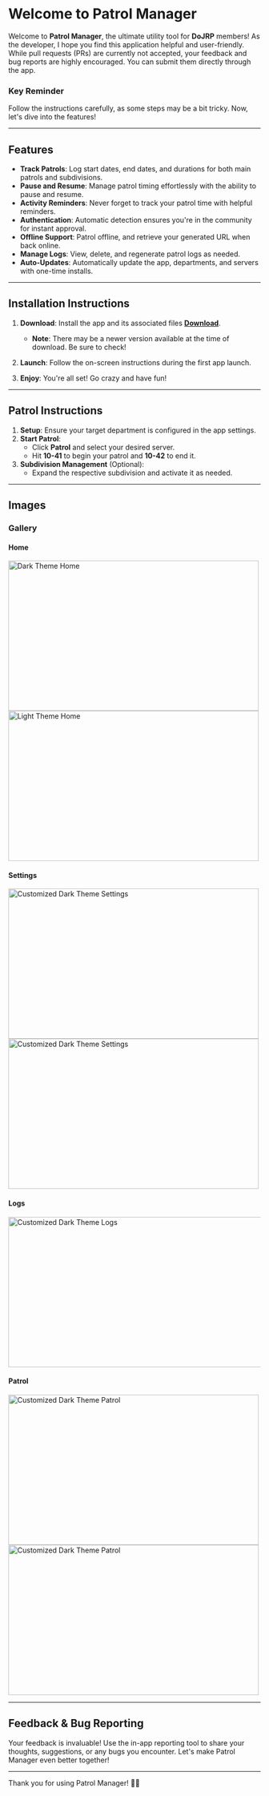 # Welcome to Patrol Manager
Welcome to **Patrol Manager**, the ultimate utility tool for **DoJRP** members! As the developer, I hope you find this application helpful and user-friendly. While pull requests (PRs) are currently not accepted, your feedback and bug reports are highly encouraged. You can submit them directly through the app.

### Key Reminder
Follow the instructions carefully, as some steps may be a bit tricky. Now, let's dive into the features!

---

## Features

- **Track Patrols**: Log start dates, end dates, and durations for both main patrols and subdivisions.
- **Pause and Resume**: Manage patrol timing effortlessly with the ability to pause and resume.
- **Activity Reminders**: Never forget to track your patrol time with helpful reminders.
- **Authentication**: Automatic detection ensures you're in the community for instant approval.
- **Offline Support**: Patrol offline, and retrieve your generated URL when back online.
- **Manage Logs**: View, delete, and regenerate patrol logs as needed.
- **Auto-Updates**: Automatically update the app, departments, and servers with one-time installs.

---

## Installation Instructions

1. **Download**: Install the app and its associated files  [**Download**](https://example.com/download).
   - **Note**: There may be a newer version available at the time of download. Be sure to check!

2. **Launch**: Follow the on-screen instructions during the first app launch.

3. **Enjoy**: You're all set! Go crazy and have fun!

---

## Patrol Instructions

1. **Setup**: Ensure your target department is configured in the app settings.
2. **Start Patrol**:
   - Click **Patrol** and select your desired server.
   - Hit **10-41** to begin your patrol and **10-42** to end it.
3. **Subdivision Management** (Optional):
   - Expand the respective subdivision and activate it as needed.

---

## Images

### Gallery

#### Home
<img src="https://github.com/user-attachments/assets/82f99f6a-8a7a-449e-8501-9e76a13331c0" alt="Dark Theme Home" width="500" height="300">
<img src="https://github.com/user-attachments/assets/5a5f2af2-49f4-44f5-874a-24dec79d11aa" alt="Light Theme Home" width="500" height="300">

#### Settings
<img src="https://github.com/user-attachments/assets/94ca90cd-5a31-44a3-bbae-3b7ea23c31d6" alt="Customized Dark Theme Settings" width="500" height="300">
<img src="https://github.com/user-attachments/assets/c3fbb710-e344-476f-995c-feefa31d08c1" alt="Customized Dark Theme Settings" width="500" height="300">

#### Logs
<img src="https://github.com/user-attachments/assets/464d6e22-1a93-42be-a393-6dbd62e7c016" alt="Customized Dark Theme Logs" width="1000" height="300">

#### Patrol
<img src="https://github.com/user-attachments/assets/8911f1fd-a9c0-4c21-8de0-1a4ac64f2d3c" alt="Customized Dark Theme Patrol" width="500" height="300">
<img src="https://github.com/user-attachments/assets/a32eaf37-1d83-4e78-a576-01c844f85817" alt="Customized Dark Theme Patrol" width="500" height="300">

---

## Feedback & Bug Reporting

Your feedback is invaluable! Use the in-app reporting tool to share your thoughts, suggestions, or any bugs you encounter. Let's make Patrol Manager even better together!

---

Thank you for using Patrol Manager! 🚓🚒
